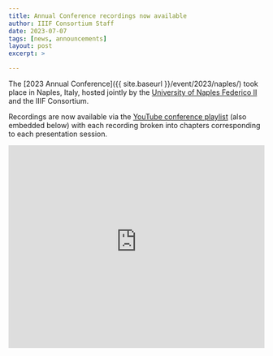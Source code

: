 ```yaml
---
title: Annual Conference recordings now available
author: IIIF Consortium Staff
date: 2023-07-07
tags: [news, announcements]
layout: post
excerpt: >

---
```



The [2023 Annual Conference]({{ site.baseurl }}/event/2023/naples/) took place in Naples, Italy, hosted jointly by the [University of Naples Federico II](http://www.international.unina.it/) and the IIIF Consortium.

Recordings are now available via the [YouTube conference playlist](https://www.youtube.com/playlist?list=PLYPP1-8uH9c5tk6zc0_t-x_dfxfdGIAv4) (also embedded below) with each recording broken into chapters corresponding to each presentation session. 

<iframe width="100%" height="400" src="https://www.youtube-nocookie.com/embed/videoseries?list=PLYPP1-8uH9c5tk6zc0_t-x_dfxfdGIAv4" title="YouTube video player" frameborder="0" allow="accelerometer; autoplay; clipboard-write; encrypted-media; gyroscope; picture-in-picture" allowfullscreen></iframe>
